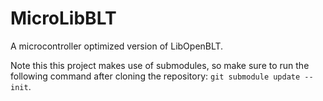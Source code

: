 # MicroLibBLT
A microcontroller optimized version of LibOpenBLT.

Note this this project makes use of submodules, so make sure to run the following command after cloning the repository: `git submodule update --init`. 
